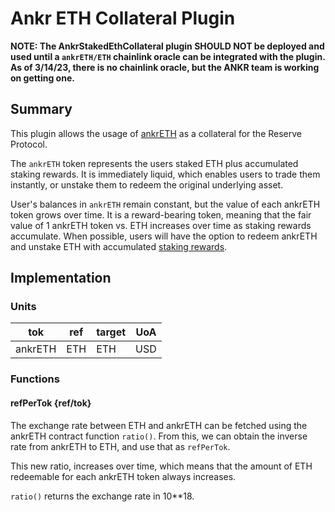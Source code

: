 # Ankr ETH Collateral Plugin

**NOTE: The AnkrStakedEthCollateral plugin SHOULD NOT be deployed and used until a `ankrETH/ETH` chainlink oracle can be integrated with the plugin.  As of 3/14/23, there is no chainlink oracle, but the ANKR team is working on getting one.**

## Summary

This plugin allows the usage of [ankrETH](https://www.ankr.com/about-staking/) as a collateral for the Reserve Protocol.

The `ankrETH` token represents the users staked ETH plus accumulated staking rewards. It is immediately liquid, which enables users to trade them instantly, or unstake them to redeem the original underlying asset.

User's balances in `ankrETH` remain constant, but the value of each ankrETH token grows over time. It is a reward-bearing token, meaning that the fair value of 1 ankrETH token vs. ETH increases over time as staking rewards accumulate. When possible, users will have the option to redeem ankrETH and unstake ETH with accumulated [staking rewards](https://www.ankr.com/docs/staking/liquid-staking/eth/overview/).

## Implementation

### Units

| tok     | ref | target | UoA |
| ------- | --- | ------ | --- |
| ankrETH | ETH | ETH    | USD |

### Functions

#### refPerTok {ref/tok}

The exchange rate between ETH and ankrETH can be fetched using the ankrETH contract function `ratio()`. From this, we can obtain the inverse rate from ankrETH to ETH, and use that as `refPerTok`.

This new ratio, increases over time, which means that the amount of ETH redeemable for each ankrETH token always increases.

`ratio()` returns the exchange rate in 10\*\*18.
